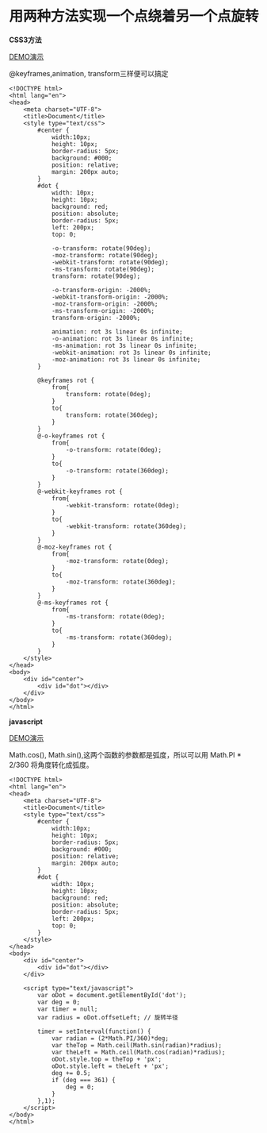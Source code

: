 # 用两种方法实现一个点绕着另一个点旋转 #

**CSS3方法**

[DEMO演示](https://zhongshan1993.github.io/myDemo/singlePage/rotateCircle2.html)

@keyframes,animation, transform三样便可以搞定

    <!DOCTYPE html>
    <html lang="en">
    <head>
    	<meta charset="UTF-8">
    	<title>Document</title>
    	<style type="text/css">
    		#center {
    			width:10px;
    			height: 10px;
    			border-radius: 5px;
    			background: #000;
    			position: relative;
    			margin: 200px auto;
    		}
    		#dot {
    			width: 10px;
    			height: 10px;
    			background: red;
    			position: absolute;
    			border-radius: 5px;
    			left: 200px;
    			top: 0;
    
    			-o-transform: rotate(90deg);
    			-moz-transform: rotate(90deg);
    			-webkit-transform: rotate(90deg);
    			-ms-transform: rotate(90deg);
    			transform: rotate(90deg);
    
    			-o-transform-origin: -2000%;
    			-webkit-transform-origin: -2000%;
    			-moz-transform-origin: -2000%;
    			-ms-transform-origin: -2000%;
    			transform-origin: -2000%;
    
    			animation: rot 3s linear 0s infinite;
    			-o-animation: rot 3s linear 0s infinite;
    			-ms-animation: rot 3s linear 0s infinite;
    			-webkit-animation: rot 3s linear 0s infinite;
    			-moz-animation: rot 3s linear 0s infinite;
    		}
    
    		@keyframes rot {
    			from{
    				transform: rotate(0deg);
    			}
    			to{
    				transform: rotate(360deg);
    			}
    		}
    		@-o-keyframes rot {
    			from{
    				-o-transform: rotate(0deg);
    			}
    			to{
    				-o-transform: rotate(360deg);
    			}
    		}
    		@-webkit-keyframes rot {
    			from{
    				-webkit-transform: rotate(0deg);
    			}
    			to{
    				-webkit-transform: rotate(360deg);
    			}
    		}
    		@-moz-keyframes rot {
    			from{
    				-moz-transform: rotate(0deg);
    			}
    			to{
    				-moz-transform: rotate(360deg);
    			}
    		}
    		@-ms-keyframes rot {
    			from{
    				-ms-transform: rotate(0deg);
    			}
    			to{
    				-ms-transform: rotate(360deg);
    			}
    		}
    	</style>
    </head>
    <body>
    	<div id="center">
    		<div id="dot"></div>
    	</div>
    </body>
    </html>

**javascript**

[DEMO演示](https://zhongshan1993.github.io/myDemo/singlePage/rotateCircle1.html)

Math.cos(), Math.sin(),这两个函数的参数都是弧度，所以可以用 Math.PI * 2/360 将角度转化成弧度。

    <!DOCTYPE html>
    <html lang="en">
    <head>
    	<meta charset="UTF-8">
    	<title>Document</title>
    	<style type="text/css">
    		#center {
    			width:10px;
    			height: 10px;
    			border-radius: 5px;
    			background: #000;
    			position: relative;
    			margin: 200px auto;
    		}
    		#dot {
    			width: 10px;
    			height: 10px;
    			background: red;
    			position: absolute;
    			border-radius: 5px;
    			left: 200px;
    			top: 0;
    		}
    	</style>
    </head>
    <body>
    	<div id="center">
    		<div id="dot"></div>
    	</div>
    
    	<script type="text/javascript">
    		var oDot = document.getElementById('dot');
    		var deg = 0;
    		var timer = null;
    		var radius = oDot.offsetLeft; // 旋转半径
    
    		timer = setInterval(function() {
    			var radian = (2*Math.PI/360)*deg;
    			var theTop = Math.ceil(Math.sin(radian)*radius);
    			var theLeft = Math.ceil(Math.cos(radian)*radius);
    			oDot.style.top = theTop + 'px';
    			oDot.style.left = theLeft + 'px';
    			deg += 0.5;
    			if (deg === 361) {
    				deg = 0;
    			}
    		},1);
    	</script>
    </body>
    </html>